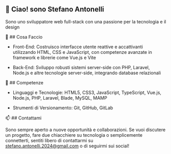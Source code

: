 ## 👋 Ciao! sono Stefano Antonelli

Sono uno sviluppatore web full-stack con una passione per la tecnologia e il design


🚀 ## Cosa Faccio

- Front-End: Costruisco interfacce utente reattive e accattivanti utilizzando HTML, CSS e JavaScript, con competenze avanzate in framework e librerie come Vue.js e Vite

- Back-End: Sviluppo robusti sistemi server-side con PHP, Laravel, Node.js e altre tecnologie server-side, integrando database relazionali

🔧 ## Competenze

- Linguaggi e Tecnologie: HTML5, CSS3, JavaScript, TypeScript, Vue.js, Node.js, PHP, Laravel, Blade, MySQL, MAMP

- Strumenti di Versionamento: Git, GitHub, GitLab

📫 ## Contattami

Sono sempre aperto a nuove opportunità e collaborazioni. Se vuoi discutere un progetto, fare due chiacchiere su tecnologia o semplicemente connetterti, sentiti libero di contattarmi su stefano.antonelli.2024@gmail.com o di seguirmi sui social!
<!---
StefanoAntonelli93/StefanoAntonelli93 is a ✨ special ✨ repository because its `README.md` (this file) appears on your GitHub profile.
You can click the Preview link to take a look at your changes.
--->
